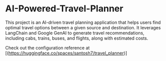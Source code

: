 # AI-Powered-Travel-Planner

This project is an AI-driven travel planning application that helps users find optimal travel options between a given source and destination. It leverages LangChain and Google GenAI to generate travel recommendations, including cabs, trains, buses, and flights, along with estimated costs.

Check out the configuration reference at [(https://huggingface.co/spaces/santosh7/travel_planner)]
